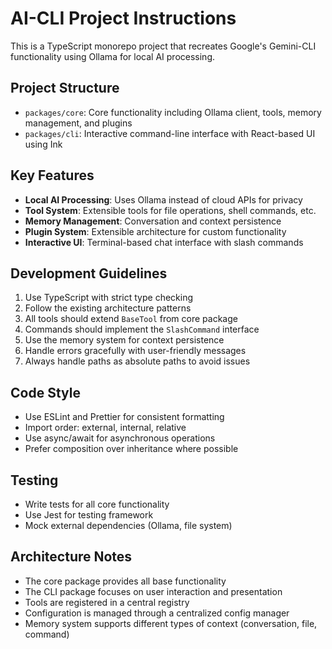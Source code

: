 <!-- Use this file to provide workspace-specific custom instructions to Copilot. For more details, visit https://code.visualstudio.com/docs/copilot/copilot-customization#_use-a-githubcopilotinstructionsmd-file -->

# AI-CLI Project Instructions

This is a TypeScript monorepo project that recreates Google's Gemini-CLI functionality using Ollama for local AI processing.

## Project Structure

- `packages/core`: Core functionality including Ollama client, tools, memory management, and plugins
- `packages/cli`: Interactive command-line interface with React-based UI using Ink

## Key Features

- **Local AI Processing**: Uses Ollama instead of cloud APIs for privacy
- **Tool System**: Extensible tools for file operations, shell commands, etc.
- **Memory Management**: Conversation and context persistence
- **Plugin System**: Extensible architecture for custom functionality
- **Interactive UI**: Terminal-based chat interface with slash commands

## Development Guidelines

1. Use TypeScript with strict type checking
2. Follow the existing architecture patterns
3. All tools should extend `BaseTool` from core package
4. Commands should implement the `SlashCommand` interface
5. Use the memory system for context persistence
6. Handle errors gracefully with user-friendly messages
7. Always handle paths as absolute paths to avoid issues

## Code Style

- Use ESLint and Prettier for consistent formatting
- Import order: external, internal, relative
- Use async/await for asynchronous operations
- Prefer composition over inheritance where possible

## Testing

- Write tests for all core functionality
- Use Jest for testing framework
- Mock external dependencies (Ollama, file system)

## Architecture Notes

- The core package provides all base functionality
- The CLI package focuses on user interaction and presentation
- Tools are registered in a central registry
- Configuration is managed through a centralized config manager
- Memory system supports different types of context (conversation, file, command)
